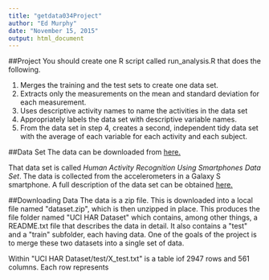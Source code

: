```yaml
---
title: "getdata034Project"
author: "Ed Murphy"
date: "November 15, 2015"
output: html_document
---
```

##Project
You should create one R script called run_analysis.R that does the following. 
1. Merges the training and the test sets to create one data set.
2. Extracts only the measurements on the mean and standard deviation for each measurement. 
3. Uses descriptive activity names to name the activities in the data set
4. Appropriately labels the data set with descriptive variable names. 
5. From the data set in step 4, creates a second, independent tidy data set with the average of each variable for each activity and each subject.

##Data Set
The data can be downloaded from [here.](https://d396qusza40orc.cloudfront.net/getdata%2Fprojectfiles%2FUCI%20HAR%20Dataset.zip)

That data set is called *Human Activity Recognition Using Smartphones Data Set*.  The data is collected from the accelerometers in a Galaxy S smartphone.  A full description of the data set can be obtained [here.](http://archive.ics.uci.edu/ml/datasets/Human+Activity+Recognition+Using+Smartphones)

##Downloading Data
The data is a zip file.  This is downloaded into a local file named "dataset.zip", which is then unzipped in place.  This produces the file folder named "UCI HAR Dataset" which contains, among other things, a README.txt file that describes the data in detail.  It also contains a "test" and a "train" subfolder, each having data.  One of the goals of the project is to merge these two datasets into a single set of data.

Within "UCI HAR Dataset/test/X_test.txt" is a table iof 2947 rows and 561 columns.  Each row represents




